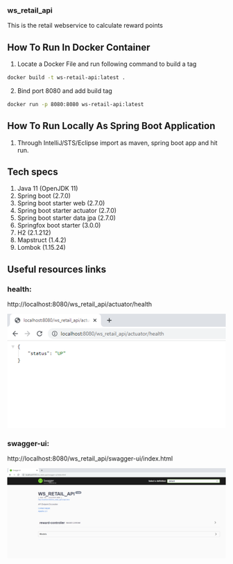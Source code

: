 ### ws_retail_api ###

This is the retail webservice to calculate reward points 

## How To Run In Docker Container ##

1. Locate a Docker File and run following command to build a tag 
```bash
docker build -t ws-retail-api:latest .
```
2. Bind port 8080 and add build tag
```bash
docker run -p 8080:8080 ws-retail-api:latest
```

## How To Run Locally As Spring Boot Application ## 

1. Through IntelliJ/STS/Eclipse import as maven, spring boot app and hit run.

## Tech specs ##
1. Java 11 (OpenJDK 11)
2. Spring boot (2.7.0)
3. Spring boot starter web (2.7.0)
4. Spring boot starter actuator (2.7.0)
5. Spring boot starter data jpa (2.7.0)
6. Springfox boot starter (3.0.0)
7. H2 (2.1.212)
8. Mapstruct (1.4.2)
9. Lombok (1.15.24)

## Useful resources links ##
### health: ### 
http://localhost:8080/ws_retail_api/actuator/health

![img.png](health.png)

### swagger-ui: ###
http://localhost:8080/ws_retail_api/swagger-ui/index.html

![img_1.png](swagger.png)